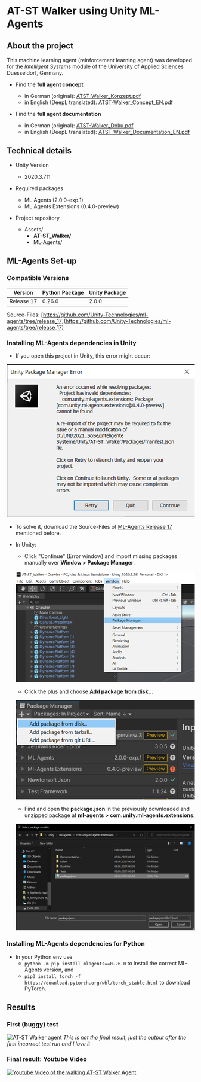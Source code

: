 # AT-ST Walker using Unity ML-Agents
## About the project
This machine learning agent (reinforcement learning agent) was developed for the *Intelligent Systems* module of the University of Applied Sciences Duesseldorf, Germany.
- Find the **full agent concept**
  - in German (original): <a target="_blank" href="https://www.juliancatnip.de/documents/at-st_walker/ATST-Walker_Konzept.pdf" title="ML Agent Concept in German">ATST-Walker_Konzept.pdf</a>
  - in English (DeepL translated): <a target="_blank" href="https://www.juliancatnip.de/documents/at-st_walker/ATST-Walker_Concept_EN.pdf" title="ML Agent Concept in English">ATST-Walker_Concept_EN.pdf</a>

- Find the **full agent documentation**
  - in German (original): <a target="_blank" href="https://www.juliancatnip.de/documents/at-st_walker/ATST-Walker_Doku.pdf" title="ML Agent Documentation in German">ATST-Walker_Doku.pdf</a>
  - in English (DeepL translated): <a target="_blank" href="https://www.juliancatnip.de/documents/at-st_walker/ATST-Walker_Documentation_EN.pdf" title="ML Agent Documentation in English">ATST-Walker_Documentation_EN.pdf</a>
## Technical details
- Unity Version
  - 2020.3.7f1

- Required packages
  - ML Agents (2.0.0-exp.1)
  - ML Agents Extensions (0.4.0-preview)

- Project repository
  - Assets/
    - **AT-ST_Walker/**
    - ML-Agents/

## ML-Agents Set-up
### Compatible Versions

| Version | Python Package | Unity Package |
| ------ | ------ | ------ |
| Release 17 | 0.26.0 | 2.0.0 |

Source-Files: [https://github.com/Unity-Technologies/ml-agents/tree/release_17](https://github.com/Unity-Technologies/ml-agents/tree/release_17)

### Installing ML-Agents dependencies in Unity

- If you open this project in Unity, this error might occur:

![Unity Error](/readme_src/unity-error.png)

- To solve it, download the Source-Files of [ML-Agents Release 17](https://github.com/Unity-Technologies/ml-agents/tree/release_17) mentioned before.
- In Unity: 
    - Click "Continue" (Error window) and import missing packages manually over **Window > Package Manager**.
    
    ![Package Manager 1](/readme_src/unity-package-manager-1.png)

    - Click the plus and choose **Add package from disk...**

    ![Package Manager 2](/readme_src/unity-package-manager-2.png)

    - Find and open the **package.json** in the previously downloaded and unzipped package at **ml-agents > com.unity.ml-agents.extensions**.

    ![Package Manager 3](/readme_src/unity-package-manager-3.png)

### Installing ML-Agents dependencies for Python

- In your Python env use 
    - `python -m pip install mlagents==0.26.0` to install the correct ML-Agents version, and 
    - `pip3 install torch -f https://download.pytorch.org/whl/torch_stable.html` to download PyTorch.

## Results
### First (buggy) test
![AT-ST Walker agent](https://www.juliancatnip.de/images/at-st_walker/04.gif)
*This is not the final result, just the output after the first incorrect test run and I love it*
### Final result: Youtube Video
[![Youtube Video of the walking AT-ST Walker Agent](https://img.youtube.com/vi/JQzt69A6v3s/0.jpg)](https://www.youtube.com/watch?v=JQzt69A6v3s)
